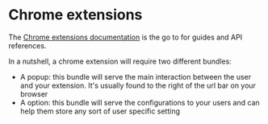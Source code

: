 # Chrome extensions

The [Chrome extensions documentation](https://developer.chrome.com/docs/extensions/) is the go to for guides and API references.

In a nutshell, a chrome extension will require two different bundles:

- A popup: this bundle will serve the main interaction between the user and your extension. It's usually found to the right of the url bar on your browser
- A option: this bundle will serve the configurations to your users and can help them store any sort of user specific setting
